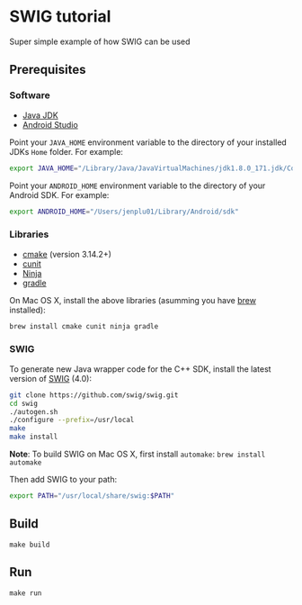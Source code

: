 # SWIG tutorial

Super simple example of how SWIG can be used

## Prerequisites

### Software

* [Java JDK](https://www.oracle.com/technetwork/java/javase/downloads/index.html)
* [Android Studio](https://developer.android.com/studio/)

Point your `JAVA_HOME` environment variable to the directory of your installed JDKs `Home` folder. For example:

```sh
export JAVA_HOME="/Library/Java/JavaVirtualMachines/jdk1.8.0_171.jdk/Contents/Home/"
```

Point your `ANDROID_HOME` environment variable to the directory of your Android SDK. For example:

```sh
export ANDROID_HOME="/Users/jenplu01/Library/Android/sdk"
```

### Libraries

* [cmake](https://cmake.org) (version 3.14.2+)
* [cunit](http://cunit.sourceforge.net)
* [Ninja](https://ninja-build.org/)
* [gradle](http://gradle.org)

On Mac OS X, install the above libraries (asumming you have [brew](https://brew.sh) installed):

```sh
brew install cmake cunit ninja gradle
```

### SWIG

To generate new Java wrapper code for the C++ SDK, install the latest version of [SWIG](http://www.swig.org/) (4.0):

```sh
git clone https://github.com/swig/swig.git
cd swig
./autogen.sh
./configure --prefix=/usr/local
make
make install
```

**Note**: To build SWIG on Mac OS X, first install `automake`: `brew install automake`

Then add SWIG to your path:

```sh
export PATH="/usr/local/share/swig:$PATH"
```

## Build

```
make build
```

## Run

```
make run
```